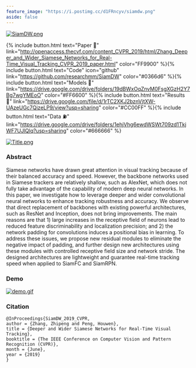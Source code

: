 ```yaml
---
feature_image: "https://i.postimg.cc/d1FRncyv/siamdw.png"
aside: false
---
```


[![SiamDW.png](https://i.postimg.cc/9XJPPSF5/siamdw-overview.jpg)](https://postimg.cc/NL2rBdHp)

{% include button.html text="Paper :book:" link="http://openaccess.thecvf.com/content_CVPR_2019/html/Zhang_Deeper_and_Wider_Siamese_Networks_for_Real-Time_Visual_Tracking_CVPR_2019_paper.html" color="FF9900" %}{% include button.html text="Code" icon="github" link="https://github.com/researchmm/SiamDW" color="#0366d6" %}{% include button.html text="Models :lollipop:" link="https://drive.google.com/drive/folders/19dBWxOqZnvM0FsgXGzH2Y7Bg7wgYMEoO" color="#FF6600" %}{% include button.html text="Results :paperclip:" link="https://drive.google.com/file/d/1rTC2XKJ2bznVjtXW-UAzeUGc7QizeLP9/view?usp=sharing" color="#CC00FF" %}{% include button.html text="Data :fuelpump:" link="https://drive.google.com/drive/folders/1ehjVhg6ewdWSWt709zd1TkjWF7UJlQlq?usp=sharing" color="#666666" %}

[![Title.png](https://i.postimg.cc/4xrjfyr5/paper-title-dw.png)](https://postimg.cc/5XSsp49Y)

### Abstract
Siamese networks have drawn great attention in visual tracking because of their balanced accuracy and speed. However, the backbone networks used in Siamese trackers are relatively shallow, such as AlexNet, which does not fully take advantage of the capability of modern deep neural networks. In this paper, we investigate how to leverage deeper and wider convolutional neural networks to enhance tracking robustness and accuracy. We observe that direct replacement of backbones with existing powerful architectures, such as ResNet and Inception, does not bring improvements. The main reasons are that 1) large increases in the receptive field of neurons lead to reduced feature discriminability and localization precision; and 2) the network padding for convolutions induces a positional bias in learning. To address these issues, we propose new residual modules to eliminate the negative impact of padding, and further design new architectures using these modules with controlled receptive field size and network stride. The designed architectures are lightweight and guarantee real-time tracking speed when applied to SiamFC and SiamRPN.


### Demo
[![demo.gif](https://github.com/researchmm/SiamDW/tree/master/demo/vis.gif)](https://github.com/researchmm/SiamDW/tree/master/demo/vis.gif)


### Citation
```
@InProceedings{SiamDW_2019_CVPR,
author = {Zhang, Zhipeng and Peng, Houwen},
title = {Deeper and Wider Siamese Networks for Real-Time Visual Tracking},
booktitle = {The IEEE Conference on Computer Vision and Pattern Recognition (CVPR)},
month = {June},
year = {2019}
} 
```
